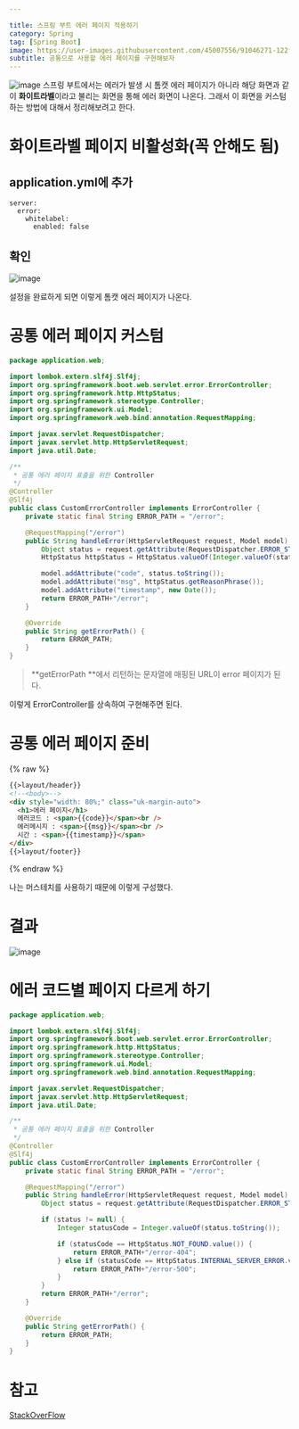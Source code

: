 ```yaml
---

title: 스프링 부트 에러 페이지 적용하기
category: Spring
tag: [Spring Boot]
image: https://user-images.githubusercontent.com/45007556/91046271-122f8680-e653-11ea-8474-59cfaed336aa.png
subtitle: 공통으로 사용할 에러 페이지를 구현해보자
---
```


![image](https://user-images.githubusercontent.com/45007556/91046271-122f8680-e653-11ea-8474-59cfaed336aa.png)
스프링 부트에서는 에러가 발생 시 톰캣 에러 페이지가 아니라 해당 화면과 같이 **화이트라벨**이라고 불리는 화면을 통해 에러 화면이 나온다. 그래서 이 화면을 커스텀하는 방법에 대해서 정리해보려고 한다.

# 화이트라벨 페이지 비활성화(꼭 안해도 됨)

## application.yml에 추가

```
server:
  error:
    whitelabel:
      enabled: false
```

## 확인

![image](https://user-images.githubusercontent.com/45007556/91046288-1b205800-e653-11ea-9093-159f2549b87d.png)

설정을 완료하게 되면 이렇게 톰캣 에러 페이지가 나온다.

# 공통 에러 페이지 커스텀

```java
package application.web;

import lombok.extern.slf4j.Slf4j;
import org.springframework.boot.web.servlet.error.ErrorController;
import org.springframework.http.HttpStatus;
import org.springframework.stereotype.Controller;
import org.springframework.ui.Model;
import org.springframework.web.bind.annotation.RequestMapping;

import javax.servlet.RequestDispatcher;
import javax.servlet.http.HttpServletRequest;
import java.util.Date;

/**
 * 공통 에러 페이지 표출을 위한 Controller
 */
@Controller
@Slf4j
public class CustomErrorController implements ErrorController {
    private static final String ERROR_PATH = "/error";

    @RequestMapping("/error")
    public String handleError(HttpServletRequest request, Model model) {
        Object status = request.getAttribute(RequestDispatcher.ERROR_STATUS_CODE);
        HttpStatus httpStatus = HttpStatus.valueOf(Integer.valueOf(status.toString()));

        model.addAttribute("code", status.toString());
        model.addAttribute("msg", httpStatus.getReasonPhrase());
        model.addAttribute("timestamp", new Date());
        return ERROR_PATH+"/error";
    }

    @Override
    public String getErrorPath() {
        return ERROR_PATH;
    }
}
```

> **getErrorPath **에서 리턴하는 문자열에 매핑된 URL이 error 페이지가 된다.

이렇게 ErrorController를 상속하여 구현해주면 된다.

# 공통 에러 페이지 준비

{% raw %}

```html
{{>layout/header}}
<!--<body>-->
<div style="width: 80%;" class="uk-margin-auto">
  <h1>에러 페이지</h1>
  에러코드 : <span>{{code}}</span><br />
  에러메시지 : <span>{{msg}}</span><br />
  시간 : <span>{{timestamp}}</span>
</div>
{{>layout/footer}}
```

{% endraw %}

나는 머스테치를 사용하기 때문에 이렇게 구성했다.

# 결과

![image](https://user-images.githubusercontent.com/45007556/91046409-53279b00-e653-11ea-9918-a1ee4e4d7f6f.png)

# 에러 코드별 페이지 다르게 하기

```java
package application.web;

import lombok.extern.slf4j.Slf4j;
import org.springframework.boot.web.servlet.error.ErrorController;
import org.springframework.http.HttpStatus;
import org.springframework.stereotype.Controller;
import org.springframework.ui.Model;
import org.springframework.web.bind.annotation.RequestMapping;

import javax.servlet.RequestDispatcher;
import javax.servlet.http.HttpServletRequest;
import java.util.Date;

/**
 * 공통 에러 페이지 표출을 위한 Controller
 */
@Controller
@Slf4j
public class CustomErrorController implements ErrorController {
    private static final String ERROR_PATH = "/error";

    @RequestMapping("/error")
    public String handleError(HttpServletRequest request, Model model) {
        Object status = request.getAttribute(RequestDispatcher.ERROR_STATUS_CODE);

        if (status != null) {
            Integer statusCode = Integer.valueOf(status.toString());

            if (statusCode == HttpStatus.NOT_FOUND.value()) {
                return ERROR_PATH+"/error-404";
            } else if (statusCode == HttpStatus.INTERNAL_SERVER_ERROR.value()) {
                return ERROR_PATH+"/error-500";
            }
        }
        return ERROR_PATH+"/error";
    }

    @Override
    public String getErrorPath() {
        return ERROR_PATH;
    }
}
```

# 참고

[StackOverFlow](https://www.baeldung.com/spring-boot-custom-error-page)
